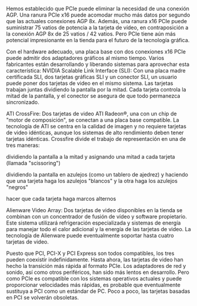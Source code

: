Hemos establecido que PCIe puede eliminar la necesidad de una conexión AGP\. Una ranura PCIe x16 puede acomodar mucho más datos por segundo que las actuales conexiones AGP 8x\. Además, una ranura x16 PCIe puede suministrar 75 vatios de potencia a la tarjeta de vídeo, en contraposición a la conexión AGP 8x de 25 vatios / 42 vatios\. Pero PCIe tiene aún más potencial impresionante en la tienda para el futuro de la tecnología gráfica\.

Con el hardware adecuado, una placa base con dos conexiones x16 PCIe puede admitir dos adaptadores gráficos al mismo tiempo\. Varios fabricantes están desarrollando y liberando sistemas para aprovechar esta característica: NVIDIA Scalable Link Interface \(SLI\): Con una placa madre certificada SLI, dos tarjetas gráficas SLI y un conector SLI, un usuario puede poner dos tarjetas de video en el mismo sistema\. Las tarjetas trabajan juntas dividiendo la pantalla por la mitad\. Cada tarjeta controla la mitad de la pantalla, y el conector se asegura de que todo permanezca sincronizado\.

ATI CrossFire: Dos tarjetas de video ATI Radeon®, una con un chip de "motor de composición", se conectan a una placa base compatible\. La tecnología de ATI se centra en la calidad de imagen y no requiere tarjetas de video idénticas, aunque los sistemas de alto rendimiento deben tener tarjetas idénticas\. Crossfire divide el trabajo de representación en una de tres maneras:

dividiendo la pantalla a la mitad y asignando una mitad a cada tarjeta \(llamada "scissoring"\)

dividiendo la pantalla en azulejos \(como un tablero de ajedrez\) y haciendo que una tarjeta haga los azulejos "blancos" y la otra haga los azulejos "negros"

hacer que cada tarjeta haga marcos alternos

Alienware Video Array: Dos tarjetas de video disponibles en la tienda se combinan con un concentrador de fusión de vídeo y software propietario\. Este sistema utilizará refrigeración especializada y sistemas de energía para manejar todo el calor adicional y la energía de las tarjetas de video\. La tecnología de Alienware puede eventualmente soportar hasta cuatro tarjetas de video\.

Puesto que PCI, PCI\-X y PCI Express son todos compatibles, los tres pueden coexistir indefinidamente\. Hasta ahora, las tarjetas de video han hecho la transición más rápida al formato PCIe\. Los adaptadores de red y sonido, así como otros periféricos, han sido más lentos en desarrollo\. Pero como PCIe es compatible con los sistemas operativos actuales y puede proporcionar velocidades más rápidas, es probable que eventualmente sustituya a PCI como un estándar de PC\. Poco a poco, las tarjetas basadas en PCI se volverán obsoletas\.

